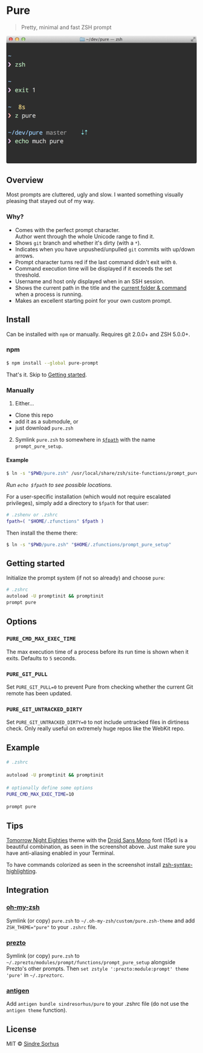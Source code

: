 # Pure

> Pretty, minimal and fast ZSH prompt

![screenshot](screenshot.png)


## Overview

Most prompts are cluttered, ugly and slow. I wanted something visually pleasing that stayed out of my way.

### Why?

- Comes with the perfect prompt character.  
  Author went through the whole Unicode range to find it.
- Shows `git` branch and whether it's dirty (with a `*`).
- Indicates when you have unpushed/unpulled `git` commits with up/down arrows.
- Prompt character turns red if the last command didn't exit with `0`.
- Command execution time will be displayed if it exceeds the set threshold.
- Username and host only displayed when in an SSH session.
- Shows the current path in the title and the [current folder & command](screenshot-title-cmd.png) when a process is running.
- Makes an excellent starting point for your own custom prompt.


## Install

Can be installed with `npm` or manually. Requires git 2.0.0+ and ZSH 5.0.0+.

### npm

```sh
$ npm install --global pure-prompt
```

That's it. Skip to [Getting started](#getting-started).

### Manually

1. Either…
  - Clone this repo
  - add it as a submodule, or
  - just download `pure.zsh`

2. Symlink `pure.zsh` to somewhere in [`$fpath`](http://www.refining-linux.org/archives/46/ZSH-Gem-12-Autoloading-functions/) with the name `prompt_pure_setup`.

#### Example

```sh
$ ln -s "$PWD/pure.zsh" /usr/local/share/zsh/site-functions/prompt_pure_setup
```
*Run `echo $fpath` to see possible locations.*

For a user-specific installation (which would not require escalated privileges), simply add a directory to `$fpath` for that user:

```sh
# .zshenv or .zshrc
fpath=( "$HOME/.zfunctions" $fpath )
```

Then install the theme there:

```sh
$ ln -s "$PWD/pure.zsh" "$HOME/.zfunctions/prompt_pure_setup"
```


## Getting started

Initialize the prompt system (if not so already) and choose `pure`:

```sh
# .zshrc
autoload -U promptinit && promptinit
prompt pure
```


## Options

### `PURE_CMD_MAX_EXEC_TIME`

The max execution time of a process before its run time is shown when it exits. Defaults to `5` seconds.

### `PURE_GIT_PULL`

Set `PURE_GIT_PULL=0` to prevent Pure from checking whether the current Git remote has been updated.

### `PURE_GIT_UNTRACKED_DIRTY`

Set `PURE_GIT_UNTRACKED_DIRTY=0` to not include untracked files in dirtiness check. Only really useful on extremely huge repos like the WebKit repo.

## Example

```sh
# .zshrc

autoload -U promptinit && promptinit

# optionally define some options
PURE_CMD_MAX_EXEC_TIME=10

prompt pure
```


## Tips

[Tomorrow Night Eighties](https://github.com/chriskempson/tomorrow-theme) theme with the [Droid Sans Mono](http://www.google.com/webfonts/specimen/Droid+Sans+Mono) font (15pt) is a beautiful combination, as seen in the screenshot above. Just make sure you have anti-aliasing enabled in your Terminal.

To have commands colorized as seen in the screenshot install [zsh-syntax-highlighting](https://github.com/zsh-users/zsh-syntax-highlighting).


## Integration

### [oh-my-zsh](https://github.com/robbyrussell/oh-my-zsh)

Symlink (or copy) `pure.zsh` to `~/.oh-my-zsh/custom/pure.zsh-theme` and add `ZSH_THEME="pure"` to your `.zshrc` file.

### [prezto](https://github.com/sorin-ionescu/prezto)

Symlink (or copy) `pure.zsh` to `~/.zprezto/modules/prompt/functions/prompt_pure_setup` alongside Prezto's other prompts. Then `set zstyle ':prezto:module:prompt' theme 'pure'` in `~/.zpreztorc`.

### [antigen](https://github.com/zsh-users/antigen)

Add `antigen bundle sindresorhus/pure` to your .zshrc file (do not use the `antigen theme` function).


## License

MIT © [Sindre Sorhus](http://sindresorhus.com)
